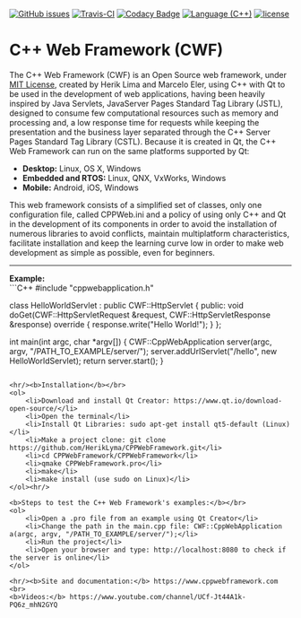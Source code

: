 [![GitHub issues](https://img.shields.io/github/issues/HerikLyma/CPPWebFramework.svg)](https://github.com/HerikLyma/CPPWebFramework/issues)
[![Travis-CI](https://travis-ci.org/HerikLyma/CPPWebFramework.svg?branch=master)](https://travis-ci.org/HerikLyma/CPPWebFramework)
[![Codacy Badge](https://api.codacy.com/project/badge/Grade/8b818182369744f0af42a52785f7b5fe)](https://www.codacy.com/app/HerikLyma/CPPWebFramework?utm_source=github.com&amp;utm_medium=referral&amp;utm_content=HerikLyma/CPPWebFramework&amp;utm_campaign=Badge_Grade)
[![Language (C++)](https://img.shields.io/badge/powered_by-C++-green.svg?style=flat-square)](https://isocpp.org/)
[![license](https://img.shields.io/github/license/mashape/apistatus.svg)](https://github.com/HerikLyma/CPPWebFramework/blob/master/LICENSE.txt)


# C++ Web Framework (CWF)



The C++ Web Framework (CWF) is an Open Source web framework, under <a href="https://github.com/HerikLyma/CPPWebFramework/blob/master/LICENSE.txt">MIT License</a>, 
created by Herik Lima and Marcelo Eler, using C++ with Qt to be used in the development of web applications, having been heavily inspired by 
Java Servlets, JavaServer Pages Standard Tag Library (JSTL), designed to consume few computational resources such as memory and processing and, a low response time for requests 
while keeping the presentation and the business layer separated through the C++ Server Pages Standard Tag Library (CSTL). 
Because it is created in Qt, the C++ Web Framework can run on the same platforms supported by Qt:

<ul>
    <li><b>Desktop:</b> Linux, OS X, Windows</li>
    <li><b>Embedded and RTOS:</b> Linux, QNX, VxWorks, Windows</li>
    <li><b>Mobile:</b> Android, iOS, Windows</li>
</ul>

This web framework consists of a simplified set of classes, only one configuration file, called CPPWeb.ini and a policy of using only C++ and Qt in the development of its components in order to avoid the installation of numerous libraries to avoid conflicts, maintain multiplatform characteristics, facilitate installation and keep the learning curve low in order to make web development as simple as possible, 
even for beginners.

<hr/><b>Example:</b></br>
```C++
#include "cppwebapplication.h"

class HelloWorldServlet : public CWF::HttpServlet
{
public:
    void doGet(CWF::HttpServletRequest &request, CWF::HttpServletResponse &response) override
    {
        response.write("<html><body>Hello World!</body></html>");
    }
};

int main(int argc, char *argv[])
{
    CWF::CppWebApplication server(argc, argv, "/PATH_TO_EXAMPLE/server/");
    server.addUrlServlet("/hello", new HelloWorldServlet);
    return server.start();
}
```

<hr/><b>Installation</b></br>
<ol>
    <li>Download and install Qt Creator: https://www.qt.io/download-open-source/</li>
    <li>Open the terminal</li>
    <li>Install Qt Libraries: sudo apt-get install qt5-default (Linux)</li>
    <li>Make a project clone: git clone https://github.com/HerikLyma/CPPWebFramework.git</li>
    <li>cd CPPWebFramework/CPPWebFramework</li>
    <li>qmake CPPWebFramework.pro</li>
    <li>make</li>
    <li>make install (use sudo on Linux)</li>
</ol><hr/>

<b>Steps to test the C++ Web Framework's examples:</b></br>
<ol>
    <li>Open a .pro file from an example using Qt Creator</li>
    <li>Change the path in the main.cpp file: CWF::CppWebApplication a(argc, argv, "/PATH_TO_EXAMPLE/server/");</li>
    <li>Run the project</li>
    <li>Open your browser and type: http://localhost:8080 to check if the server is online</li>
</ol>

<hr/><b>Site and documentation:</b> https://www.cppwebframework.com <br>
<b>Videos:</b> https://www.youtube.com/channel/UCf-Jt44A1k-PQ6z_mhN2GYQ
